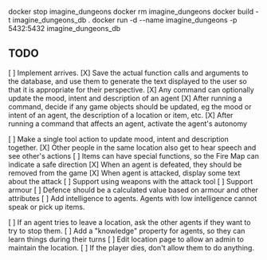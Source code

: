 


docker stop imagine_dungeons
docker rm imagine_dungeons
docker build -t imagine_dungeons_db .
docker run -d --name imagine_dungeons -p 5432:5432 imagine_dungeons_db

## TODO
[ ] Implement <agent> arrives.
[X] Save the actual function calls and arguments to the database, and use them to generate the text displayed to the user so that it is appropriate for their perspective.
[X] Any command can optionally update the mood, intent and description of an agent
[X] After running a command, decide if any game objects should be updated, eg the mood or intent of an agent, the description of a location or item, etc.
[X] After running a command that affects an agent, activate the agent's autonomy

[ ] Make a single tool action to update mood, intent and description together.
[X] Other people in the same location also get to hear speech and see other's actions
[ ] Items can have special functions, so the Fire Map can indicate a safe direction
[X] When an agent is defeated, they should be removed from the game
[X] When agent is attacked, display some text about the attack
[ ] Support using weapons with the attack tool
[ ] Support armour
[ ] Defence should be a calculated value based on armour and other attributes
[ ] Add intelligence to agents. Agents with low intelligence cannot speak or pick up items. 

[ ] If an agent tries to leave a location, ask the other agents if they want to try to stop them.
[ ] Add a "knowledge" property for agents, so they can learn things during their turns
[ ] Edit location page to allow an admin to maintain the location.
[ ] If the player dies, don't allow them to do anything.
